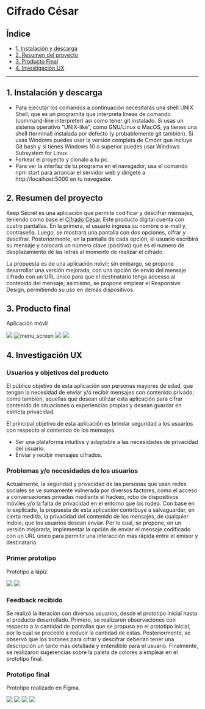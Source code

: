 # Cifrado César

## Índice

* [1. Instalación y descarga](#1-preámbulo)
* [2. Resumen del proyecto](#2-resumen-del-proyecto)
* [3. Producto Final](#3-producto-final)
* [4. Investigación UX](#4-investigacion-ux)


***

## 1. Instalación y descarga

* Para ejecutar los comandos a continuación necesitarás una shell UNIX Shell, que es un programita que interpreta líneas de comando (command-line interpreter) así como tener git instalado. Si usas un sistema operativo   "UNIX-like", como GNU/Linux o MacOS, ya tienes una shell (terminal) instalada por defecto (y probablemente git también). Si usas Windows puedes usar la versión completa de Cmder que incluye Git bash y si tienes Windows 10 o superior puedes usar Windows Subsystem for Linux.
* Forkear el proyecto y clonalo a tu pc.
* Para ver la interfaz de tu programa en el navegador, usa el comando npm start para arrancar el servidor web y dirígete a http://localhost:5000 en tu navegador.

## 2. Resumen del proyecto

Keep Secret es una aplicación que permite codificar y descifrar mensajes, teniendo como base el [Cifrado César](https://en.wikipedia.org/wiki/Caesar_cipher). Este producto digital cuenta con cuatro pantallas. En la primera, el usuario ingresa su nombre o e-mail y, contraseña. Luego, se mostrará una pantalla con dos opciones, cifrar y descifrar. Posteriormente, en la pantalla de cada opción, el usuario escribirá su mensaje y colocará un número clave (positivo) que es el número de desplazamiento de las letras al momento de realizar el cifrado. 

La propuesta es de una aplicación móvil; sin embargo, se propone desarrollar una versión mejorada, con una opción de envío del mensaje cifrado con un URL único para que el destinatario tenga accesso al contenido del mensaje; asimismo, se propone emplear el Responsive Design, permitiendo su uso en demás dispositivos.

## 3. Producto final
Aplicación móvil

![](src/images/LogIn.PNG)
![menu_screen](src/images/Menu.PNG)
![](src/images/Encode.PNG)
![](src/images/Decode.PNG)

## 4. Investigación UX
### Usuarios y objetivos del producto

El público objetivo de esta aplicación son personas mayores de edad, que tengan la necesidad de enviar y/o recibir mensajes con contenido privado; como también, aquellas que desean utilizar esta aplicación para cifrar contenido de situaciones o experiencias propias y desean guardar en estricta privacidad.

El principal objetivo de esta aplicación es brindar seguridad a los usuarios con respecto al contenido de los mensajes.

* Ser una plataforma intuitiva y adaptable a las necesidades de privacidad del usuario.
* Enviar y recibir mensajes cifrados.

### Problemas y/o necesidades de los usuarios

Actualmente, la seguridad y privacidad de las personas que usan redes sociales se ve sumamente vulnerada por diversos factores, como el acceso a conversaciones privadas mediante el hackeo, robo de dispositivos móviles y/o la falta de privacidad en el entorno que las rodea. Con base en lo explicado, la propuesta de esta aplicación contribuye a salvaguardar, en cierta medida, la privacidad del contenido de los mensajes, de cualquier índole, que los usuarios desean enviar. Por lo cual, se propone, en un versión mejorada, implementar la opción de enviar el mensaje codificado con un URL único para permitir una interacción más rápida entre el emisor y destinatario.

### Primer prototipo
Prototipo a lápiz.

![](src/images/Prototipo_1.jpeg)
![](src/images/Prototipo_2.jpeg)

### Feedback recibido
Se realizó la iteración con diversos usuarios, desde el prototipo inicial hasta el producto desarrollado. Primero, se realizaron observaciones con respecto a la cantidad de pantallas que se propuso en el prototipo inicial, por lo cual se procedió a reducir la cantidad de estas. Posteriormente, se observó que los botones para cifrar y descifrar deberían tener una descripción un tanto más detallada y entendible para el usuario. Finalmente, se realizaron sugerencias sobre la paleta de colores a emplear en el prototipo final.

### Prototipo final
Prototipo realizado en Figma.

![](src/images/FirstScreen.PNG)
![](src/images/SecondScreen.PNG)
![](src/images/ThirdScreen.PNG)
![](src/images/FourthScreen.PNG)

